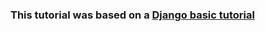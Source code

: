 ### This tutorial was based on a [Django basic tutorial](https://docs.djangoproject.com/en/3.2/intro/)